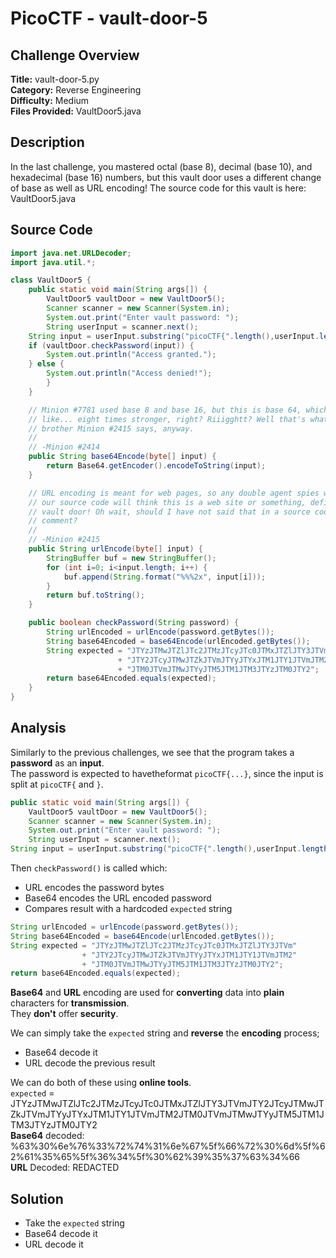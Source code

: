 # PicoCTF - vault-door-5

## Challenge Overview
**Title:** vault-door-5.py  
**Category:** Reverse Engineering  
**Difficulty:** Medium  
**Files Provided:** VaultDoor5.java

## Description
In the last challenge, you mastered octal (base 8), decimal (base 10), and hexadecimal (base 16) numbers, but this vault door uses a different change of base as well as URL encoding! The source code for this vault is here: VaultDoor5.java

## Source Code
```java
import java.net.URLDecoder;
import java.util.*;

class VaultDoor5 {
    public static void main(String args[]) {
        VaultDoor5 vaultDoor = new VaultDoor5();
        Scanner scanner = new Scanner(System.in);
        System.out.print("Enter vault password: ");
        String userInput = scanner.next();
	String input = userInput.substring("picoCTF{".length(),userInput.length()-1);
	if (vaultDoor.checkPassword(input)) {
	    System.out.println("Access granted.");
	} else {
	    System.out.println("Access denied!");
        }
    }

    // Minion #7781 used base 8 and base 16, but this is base 64, which is
    // like... eight times stronger, right? Riiigghtt? Well that's what my twin
    // brother Minion #2415 says, anyway.
    //
    // -Minion #2414
    public String base64Encode(byte[] input) {
        return Base64.getEncoder().encodeToString(input);
    }

    // URL encoding is meant for web pages, so any double agent spies who steal
    // our source code will think this is a web site or something, defintely not
    // vault door! Oh wait, should I have not said that in a source code
    // comment?
    //
    // -Minion #2415
    public String urlEncode(byte[] input) {
        StringBuffer buf = new StringBuffer();
        for (int i=0; i<input.length; i++) {
            buf.append(String.format("%%%2x", input[i]));
        }
        return buf.toString();
    }

    public boolean checkPassword(String password) {
        String urlEncoded = urlEncode(password.getBytes());
        String base64Encoded = base64Encode(urlEncoded.getBytes());
        String expected = "JTYzJTMwJTZlJTc2JTMzJTcyJTc0JTMxJTZlJTY3JTVm"
                        + "JTY2JTcyJTMwJTZkJTVmJTYyJTYxJTM1JTY1JTVmJTM2"
                        + "JTM0JTVmJTMwJTYyJTM5JTM1JTM3JTYzJTM0JTY2";
        return base64Encoded.equals(expected);
    }
}
```

## Analysis
Similarly to the previous challenges, we see that the program takes a **password** as an **input**.  
The password is expected to havetheformat `picoCTF{...}`, since the input is split at `picoCTF{` and `}`.
```java
public static void main(String args[]) {
    VaultDoor5 vaultDoor = new VaultDoor5();
    Scanner scanner = new Scanner(System.in);
    System.out.print("Enter vault password: ");
    String userInput = scanner.next();
String input = userInput.substring("picoCTF{".length(),userInput.length()-1);
```

Then `checkPassword()` is called which:
- URL encodes the password bytes
- Base64 encodes  the URL encoded password
- Compares result with a hardcoded `expected` string

```java
String urlEncoded = urlEncode(password.getBytes());
String base64Encoded = base64Encode(urlEncoded.getBytes());
String expected = "JTYzJTMwJTZlJTc2JTMzJTcyJTc0JTMxJTZlJTY3JTVm"
                + "JTY2JTcyJTMwJTZkJTVmJTYyJTYxJTM1JTY1JTVmJTM2"
                + "JTM0JTVmJTMwJTYyJTM5JTM1JTM3JTYzJTM0JTY2";
return base64Encoded.equals(expected);
```
**Base64** and **URL** encoding are used for **converting** data into **plain** characters for **transmission**.  
They **don't** offer **security**.

We can simply take the `expected` string and **reverse** the **encoding** process;
- Base64 decode it
- URL decode the previous result

We can do both of these using **online tools**.  
`expected` = JTYzJTMwJTZlJTc2JTMzJTcyJTc0JTMxJTZlJTY3JTVmJTY2JTcyJTMwJTZkJTVmJTYyJTYxJTM1JTY1JTVmJTM2JTM0JTVmJTMwJTYyJTM5JTM1JTM3JTYzJTM0JTY2  
**Base64** decoded: %63%30%6e%76%33%72%74%31%6e%67%5f%66%72%30%6d%5f%62%61%35%65%5f%36%34%5f%30%62%39%35%37%63%34%66  
**URL** Decoded: REDACTED
## Solution
- Take the `expected` string
- Base64 decode it
- URL decode it

